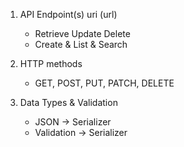 1. API Endpoint(s)  uri (url)
    - Retrieve Update Delete
    - Create & List & Search 

2. HTTP methods
    - GET, POST, PUT, PATCH, DELETE

3. Data Types & Validation
    - JSON -> Serializer
    - Validation -> Serializer